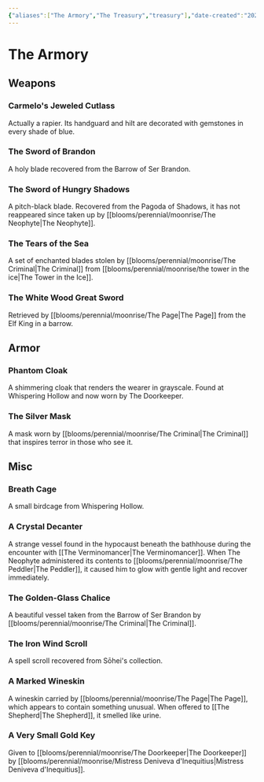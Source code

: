 ```yaml
---
{"aliases":["The Armory","The Treasury","treasury"],"date-created":"2025-03-04T12:22","date-modified":"2025-03-04T13:21","dg-publish":true,"tags":["moonrise"],"title":"The Armory","dg-path":"moonrise/armory.md","permalink":"/moonrise/armory/","dgPassFrontmatter":true,"updated":"2025-03-04T13:21"}
---
```



# The Armory

## Weapons

### Carmelo's Jeweled Cutlass

Actually a rapier. Its handguard and hilt are decorated with gemstones in every shade of blue.

### The Sword of Brandon

A holy blade recovered from the Barrow of Ser Brandon.

### The Sword of Hungry Shadows

A pitch-black blade. Recovered from the Pagoda of Shadows, it has not reappeared since taken up by [[blooms/perennial/moonrise/The Neophyte\|The Neophyte]].

### The Tears of the Sea

A set of enchanted blades stolen by [[blooms/perennial/moonrise/The Criminal\|The Criminal]] from [[blooms/perennial/moonrise/the tower in the ice\|The Tower in the Ice]].

### The White Wood Great Sword

Retrieved by [[blooms/perennial/moonrise/The Page\|The Page]] from the Elf King in a barrow.

## Armor

### Phantom Cloak

A shimmering cloak that renders the wearer in grayscale. Found at Whispering Hollow and now worn by The Doorkeeper.

### The Silver Mask

A mask worn by [[blooms/perennial/moonrise/The Criminal\|The Criminal]] that inspires terror in those who see it.

## Misc

### Breath Cage

A small birdcage from Whispering Hollow.

### A Crystal Decanter

A strange vessel found in the hypocaust beneath the bathhouse during the encounter with [[The Verminomancer\|The Verminomancer]]. When The Neophyte administered its contents to [[blooms/perennial/moonrise/The Peddler\|The Peddler]], it caused him to glow with gentle light and recover immediately.

### The Golden-Glass Chalice

A beautiful vessel taken from the Barrow of Ser Brandon by [[blooms/perennial/moonrise/The Criminal\|The Criminal]].

### The Iron Wind Scroll

A spell scroll recovered from Sōhei's collection.

### A Marked Wineskin

A wineskin carried by [[blooms/perennial/moonrise/The Page\|The Page]], which appears to contain something unusual. When offered to [[The Shepherd\|The Shepherd]], it smelled like urine.

### A Very Small Gold Key

Given to [[blooms/perennial/moonrise/The Doorkeeper\|The Doorkeeper]] by [[blooms/perennial/moonrise/Mistress Deniveva d'Inequitius\|Mistress Deniveva d'Inequitius]].
